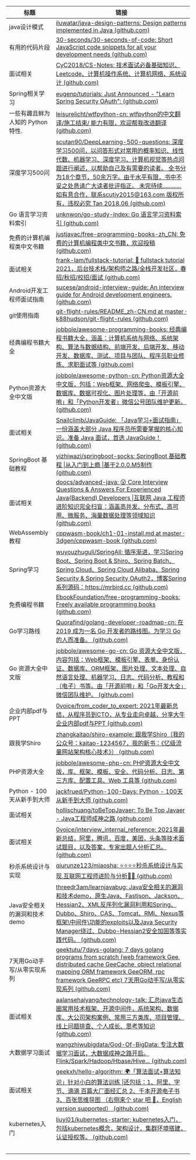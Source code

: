 | 标题                              | 链接                                                         |
| --------------------------------- | ------------------------------------------------------------ |
| java设计模式                      | [iluwatar/java-design-patterns: Design patterns implemented in Java (github.com)](https://github.com/iluwatar/java-design-patterns) |
| 有用的代码片段                    | [30-seconds/30-seconds-of-code: Short JavaScript code snippets for all your development needs (github.com)](https://github.com/30-seconds/30-seconds-of-code) |
| 面试相关                          | [CyC2018/CS-Notes: 技术面试必备基础知识、Leetcode、计算机操作系统、计算机网络、系统设计 (github.com)](https://github.com/CyC2018/CS-Notes) |
| Spring相关学习                    | [eugenp/tutorials: Just Announced - "Learn Spring Security OAuth": (github.com)](https://github.com/eugenp/tutorials) |
| 一些有趣且鲜为人知的 Python 特性. | [leisurelicht/wtfpython-cn: wtfpython的中文翻译/施工结束/ 能力有限，欢迎帮我改进翻译 (github.com)](https://github.com/leisurelicht/wtfpython-cn) |
| 深度学习500问                     | [scutan90/DeepLearning-500-questions: 深度学习500问，以问答形式对常用的概率知识、线性代数、机器学习、深度学习、计算机视觉等热点问题进行阐述，以帮助自己及有需要的读者。 全书分为18个章节，50余万字。由于水平有限，书中不妥之处恳请广大读者批评指正。 未完待续............ 如有意合作，联系scutjy2015@163.com 版权所有，违权必究 Tan 2018.06 (github.com)](https://github.com/scutan90/DeepLearning-500-questions) |
| Go 语言学习资料索引               | [unknwon/go-study-index: Go 语言学习资料索引 (github.com)](https://github.com/unknwon/go-study-index) |
| 免费的计算机编程类中文书籍        | [justjavac/free-programming-books-zh_CN: 免费的计算机编程类中文书籍，欢迎投稿 (github.com)](https://github.com/justjavac/free-programming-books-zh_CN) |
| 面试相关                          | [frank-lam/fullstack-tutorial: 🚀 fullstack tutorial 2021，后台技术栈/架构师之路/全栈开发社区，春招/秋招/校招/面试 (github.com)](https://github.com/frank-lam/fullstack-tutorial) |
| Android开发工程师面试指南         | [sucese/android-interview-guide: An interview guide for Android development engineers. (github.com)](https://github.com/sucese/android-interview-guide) |
| git使用指南                       | [git-flight-rules/README_zh-CN.md at master · k88hudson/git-flight-rules (github.com)](https://github.com/k88hudson/git-flight-rules/blob/master/README_zh-CN.md) |
| 经典编程书籍大全                  | [jobbole/awesome-programming-books: 经典编程书籍大全，涵盖：计算机系统与网络、系统架构、算法与数据结构、前端开发、后端开发、移动开发、数据库、测试、项目与团队、程序员职业修炼、求职面试等 (github.com)](https://github.com/jobbole/awesome-programming-books) |
| Python资源大全中文版              | [jobbole/awesome-python-cn: Python资源大全中文版，包括：Web框架、网络爬虫、模板引擎、数据库、数据可视化、图片处理等，由「开源前哨」和「Python开发者」微信公号团队维护更新。 (github.com)](https://github.com/jobbole/awesome-python-cn) |
| 面试相关                          | [Snailclimb/JavaGuide: 「Java学习+面试指南」一份涵盖大部分 Java 程序员所需要掌握的核心知识。准备 Java 面试，首选 JavaGuide！ (github.com)](https://github.com/Snailclimb/JavaGuide) |
| SpringBoot 基础教程               | [yizhiwazi/springboot-socks: SpringBoot 基础教程 \|从入门到上瘾 \|基于2.0.0.M5制作 (github.com)](https://github.com/yizhiwazi/springboot-socks) |
| 面试相关                          | [doocs/advanced-java: 😮 Core Interview Questions & Answers For Experienced Java(Backend) Developers \|互联网 Java 工程师进阶知识完全扫盲：涵盖高并发、分布式、高可用、微服务、海量数据处理等领域知识 (github.com)](https://github.com/doocs/advanced-java) |
| WebAssembly教程                   | [cppwasm-book/ch1-01-install.md at master · 3dgen/cppwasm-book (github.com)](https://github.com/3dgen/cppwasm-book) |
| Spring学习                        | [wuyouzhuguli/SpringAll: 循序渐进，学习Spring Boot、Spring Boot & Shiro、Spring Batch、Spring Cloud、Spring Cloud Alibaba、Spring Security & Spring Security OAuth2，博客Spring系列源码：https://mrbird.cc (github.com)](https://github.com/wuyouzhuguli/SpringAll) |
| 免费编程书籍                      | [EbookFoundation/free-programming-books: Freely available programming books (github.com)](https://github.com/EbookFoundation/free-programming-books) |
| Go学习路线                        | [Quorafind/golang-developer-roadmap-cn: 在 2019 成为一名 Go 开发者的路线图。为学习 Go 的人而准备。 (github.com)](https://github.com/Quorafind/golang-developer-roadmap-cn) |
| Go 资源大全中文版                 | [jobbole/awesome-go-cn: Go 资源大全中文版， 内容包括：Web框架、模板引擎、表单、身份认证、数据库、ORM框架、图片处理、文本处理、自然语言处理、机器学习、日志、代码分析、教程和（电子）书等。由「开源前哨」和「Go开发大全」微信团队维护。 (github.com)](https://github.com/jobbole/awesome-go-cn) |
| 企业内部pdf与PPT                  | [0voice/from_coder_to_expert: 2021年最新总结，从程序员到CTO，从专业走向卓越，分享大牛企业内部pdf与PPT (github.com)](https://github.com/0voice/from_coder_to_expert) |
| 跟我学Shiro                       | [zhangkaitao/shiro-example: 跟我学Shiro（我的公众号：kaitao-1234567，我的新书：《亿级流量网站架构核心技术》） (github.com)](https://github.com/zhangkaitao/shiro-example) |
| PHP资源大全                       | [jobbole/awesome-php-cn: PHP资源大全中文版，库、框架、模板、安全、代码分析、日志、第三方库、配置工具、Web 工具等 (github.com)](https://github.com/jobbole/awesome-php-cn) |
| Python - 100天从新手到大师        | [jackfrued/Python-100-Days: Python - 100天从新手到大师 (github.com)](https://github.com/jackfrued/Python-100-Days) |
| 面试相关                          | [hollischuang/toBeTopJavaer: To Be Top Javaer - Java工程师成神之路 (github.com)](https://github.com/hollischuang/toBeTopJavaer) |
| 面试相关                          | [0voice/interview_internal_reference: 2021年最新总结，阿里，腾讯，百度，美团，头条等技术面试题目，以及答案，专家出题人分析汇总。 (github.com)](https://github.com/0voice/interview_internal_reference) |
| 秒杀系统设计与实现                | [qiurunze123/miaosha: ⭐⭐⭐⭐秒杀系统设计与实现.互联网工程师进阶与分析🙋🐓 (github.com)](https://github.com/qiurunze123/miaosha) |
| Java安全相关的漏洞和技术demo      | [threedr3am/learnjavabug: Java安全相关的漏洞和技术demo，原生Java、Fastjson、Jackson、Hessian2、XML反序列化漏洞利用和Spring、Dubbo、Shiro、CAS、Tomcat、RMI、Nexus等框架\中间件\功能的exploits以及Java Security Manager绕过、Dubbo-Hessian2安全加固等等实践代码。 (github.com)](https://github.com/threedr3am/learnjavabug) |
| 7天用Go动手写/从零实现系列        | [geektutu/7days-golang: 7 days golang programs from scratch (web framework Gee, distributed cache GeeCache, object relational mapping ORM framework GeeORM, rpc framework GeeRPC etc) 7天用Go动手写/从零实现系列 (github.com)](https://github.com/geektutu/7days-golang) |
| 面试相关                          | [aalansehaiyang/technology-talk: 汇总java生态圈常用技术框架、开源中间件，系统架构、数据库、大公司架构案例、常用三方类库、项目管理、线上问题排查、个人成长、思考等知识 (github.com)](https://github.com/aalansehaiyang/technology-talk) |
| 大数据学习面试                    | [wangzhiwubigdata/God-Of-BigData: 专注大数据学习面试，大数据成神之路开启。Flink/Spark/Hadoop/Hbase/Hive... (github.com)](https://github.com/wangzhiwubigdata/God-Of-BigData) |
| 面试相关                          | [geekxh/hello-algorithm: 🌍「算法面试+算法知识」针对小白的算法训练 \|还包括：1、阿里、字节、滴滴 百篇大厂面经汇总 2、千本开源电子书 3、百张思维导图 （右侧来个 star 吧 🌹，English version supported） (github.com)](https://github.com/geekxh/hello-algorithm) |
| kubernetes入门                    | [liuyi01/kubernetes-starter: kubernetes入门，包括kubernetes概念，架构设计，集群环境搭建，认证授权等。 (github.com)](https://github.com/liuyi01/kubernetes-starter) |
|                                   |                                                              |
|                                   |                                                              |
|                                   |                                                              |
|                                   |                                                              |
|                                   |                                                              |

